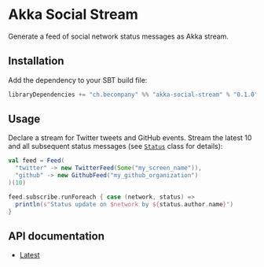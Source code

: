 # Akka Social Stream

Generate a feed of social network status messages as Akka stream.

## Installation

Add the dependency to your SBT build file:

~~~ sbt
libraryDependencies += "ch.becompany" %% "akka-social-stream" % "0.1.0"
~~~

## Usage

Declare a stream for Twitter tweets and GitHub events. Stream the latest 10 and all subsequent status messages (see [`Status`](https://becompany.github.io/akka-social-stream/latest/api/#ch.becompany.social.Status) class for details):


~~~ scala
val feed = Feed(
  "twitter" -> new TwitterFeed(Some("my_screen_name")),
  "github" -> new GithubFeed("my_github_organization")
)(10)
~~~

~~~ scala
feed.subscribe.runForeach { case (network, status) =>
  println(s"Status update on $network by ${status.author.name}")
}
~~~

## API documentation

* [Latest](http://becompany.github.io/akka-social-stream/latest/api/)
